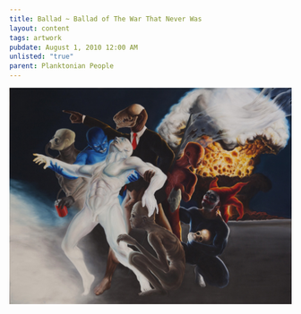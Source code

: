 ```yaml
---
title: Ballad ~ Ballad of The War That Never Was
layout: content
tags: artwork
pubdate: August 1, 2010 12:00 AM
unlisted: "true"
parent: Planktonian People
---
```

![Ballad of The War That Never Was, 2011, Oil and acrylic on canvas, 152 x 198 cm.jpg](/static/img/Ballad%20of%20The%20War%20That%20Never%20Was,%202011,%20Oil%20and%20acrylic%20on%20canvas,%20152%20x%20198%20cm.jpg)